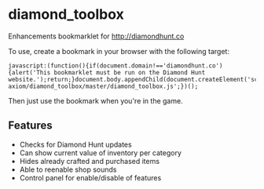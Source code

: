 diamond_toolbox
===============

Enhancements bookmarklet for http://diamondhunt.co

To use, create a bookmark in your browser with the following target:

    javascript:(function(){if(document.domain!=='diamondhunt.co'){alert('This bookmarklet must be run on the Diamond Hunt website.');return;}document.body.appendChild(document.createElement('script')).src='https://raw.githubusercontent.com/unnecessary-axiom/diamond_toolbox/master/diamond_toolbox.js';})();


Then just use the bookmark when you're in the game.

Features
--------

* Checks for Diamond Hunt updates
* Can show current value of inventory per category
* Hides already crafted and purchased items
* Able to reenable shop sounds
* Control panel for enable/disable of features
